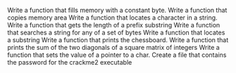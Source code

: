 Write a function that fills memory with a constant byte.
Write a function that copies memory area
Write a function that locates a character in a string.
Write a function that gets the length of a prefix substring
Write a function that searches a string for any of a set of bytes
Write a function that locates a substring
Write a function that prints the chessboard.
Write a function that prints the sum of the two diagonals of a square matrix of integers
Write a function that sets the value of a pointer to a char.
Create a file that contains the password for the crackme2 executable
